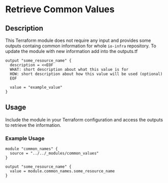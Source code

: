 # Retrieve Common Values

## Description

This Terraform module does not require any input and provides some outputs containg common information for whole `io-infra` repository.
To update the module with new information add into the outputs.tf
```hcl
output "some_resource_name" {
  description = <<EOF
  WHAT: short description about what this value is for
  HOW: short description about how this value will be used (optional)
  EOF

  value = "example_value"
}
```

## Usage

Include the module in your Terraform configuration and access the outputs to retrieve the information.

### Example Usage

```hcl
module "common_names" {
  source = "../../_modules/common_values"
}

output "some_resource_name" {
  value = module.common_names.some_resource_name
}
```